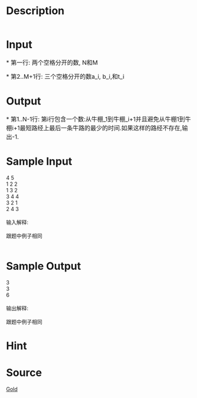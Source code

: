 
# Description

<div class="content"><p><img alt="" src="source/bzoj/1576/img/aHR0cHM6Ly9seWRzeS5jb20vSnVkZ2VPbmxpbmUvdXBsb2FkLzIwMTQwNi8xMSgzKS5qcGc=.jpg"/></p></div>

# Input

<div class="content"><p><span style="font-size: medium">* 第一行: 两个空格分开的数, N和M </span></p>
<p><span style="font-size: medium">* 第2..M+1行: 三个空格分开的数a_i, b_i,和t_i </span></p></div>

# Output

<div class="content"><p><span style="font-size: medium">* 第1..N-1行: 第i行包含一个数:从牛棚_1到牛棚_i+1并且避免从牛棚1到牛棚i+1最短路经上最后一条牛路的最少的时间.如果这样的路经不存在,输出-1. </span></p></div>

# Sample Input

<div class="content"><span class="sampledata">4 5<br/>
1 2 2<br/>
1 3 2<br/>
3 4 4<br/>
3 2 1<br/>
2 4 3<br/>
<br/>
输入解释:<br/>
<br/>
跟题中例子相同<br/>
<br/>
</span></div>

# Sample Output

<div class="content"><span class="sampledata">3<br/>
3<br/>
6<br/>
<br/>
输出解释:<br/>
<br/>
跟题中例子相同<br/>
</span></div>

# Hint

<div class="content"><p></p></div>

# Source

<div class="content"><p><a href="problemset.php?search=Gold">Gold</a></p></div>

